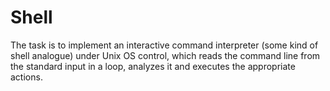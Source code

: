 # Shell

The task is to implement an interactive command
interpreter (some kind of shell analogue) under Unix OS control, which reads the command
line from the standard input in a loop, analyzes it and executes the appropriate actions.

